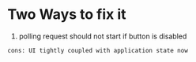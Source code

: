 
# Two Ways to fix it


1. polling request should not start if button is disabled

`cons: UI tightly coupled with application state now`    